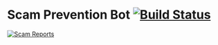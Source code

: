 # Scam Prevention Bot [![Build Status](https://travis-ci.org/ethanlaj/scam-prevention-bot.svg?branch=master)](https://travis-ci.org/ethanlaj/scam-prevention-bot)

<a href="https://discordbots.org/bot/403769002700046340" >
  <img src="https://discordbots.org/api/widget/403769002700046340.svg" alt="Scam Reports" />
</a>
